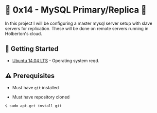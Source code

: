# :shell: 0x14 - MySQL Primary/Replica :shell:

In this project I will be configuring a master mysql server setup with slave servers for replication. These will be done on remote servers running in Holberton's cloud.

## :running: Getting Started

* [Ubuntu 14.04 LTS](http://releases.ubuntu.com/14.04/) - Operating system reqd.

## :warning: Prerequisites

* Must have `git` installed

* Must have repository cloned


```
$ sudo apt-get install git
```

